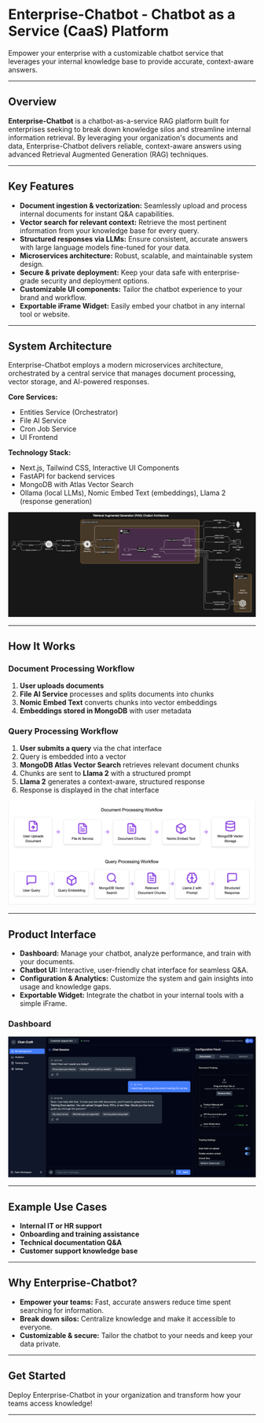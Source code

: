 # Enterprise-Chatbot - Chatbot as a Service (CaaS) Platform

Empower your enterprise with a customizable chatbot service that leverages your internal knowledge base to provide accurate, context-aware answers.

---

## Overview

**Enterprise-Chatbot** is a chatbot-as-a-service RAG platform built for enterprises seeking to break down knowledge silos and streamline internal information retrieval. By leveraging your organization's documents and data, Enterprise-Chatbot delivers reliable, context-aware answers using advanced Retrieval Augmented Generation (RAG) techniques.

---

## Key Features

- **Document ingestion & vectorization:** Seamlessly upload and process internal documents for instant Q&A capabilities.
- **Vector search for relevant context:** Retrieve the most pertinent information from your knowledge base for every query.
- **Structured responses via LLMs:** Ensure consistent, accurate answers with large language models fine-tuned for your data.
- **Microservices architecture:** Robust, scalable, and maintainable system design.
- **Secure & private deployment:** Keep your data safe with enterprise-grade security and deployment options.
- **Customizable UI components:** Tailor the chatbot experience to your brand and workflow.
- **Exportable iFrame Widget:** Easily embed your chatbot in any internal tool or website.

---

## System Architecture

Enterprise-Chatbot employs a modern microservices architecture, orchestrated by a central service that manages document processing, vector storage, and AI-powered responses.

**Core Services:**
- Entities Service (Orchestrator)
- File AI Service
- Cron Job Service
- UI Frontend

**Technology Stack:**
- Next.js, Tailwind CSS, Interactive UI Components
- FastAPI for backend services
- MongoDB with Atlas Vector Search
- Ollama (local LLMs), Nomic Embed Text (embeddings), Llama 2 (response generation)

![System Architecture](images/system-architecture-diagram.svg)

---

## How It Works

### Document Processing Workflow

1. **User uploads documents**
2. **File AI Service** processes and splits documents into chunks
3. **Nomic Embed Text** converts chunks into vector embeddings
4. **Embeddings stored in MongoDB** with user metadata

### Query Processing Workflow

1. **User submits a query** via the chat interface
2. Query is embedded into a vector
3. **MongoDB Atlas Vector Search** retrieves relevant document chunks
4. Chunks are sent to **Llama 2** with a structured prompt
5. **Llama 2** generates a context-aware, structured response
6. Response is displayed in the chat interface

![Workflow](images/workflow.png)

 ---


## Product Interface

- **Dashboard:** Manage your chatbot, analyze performance, and train with your documents.
- **Chatbot UI:** Interactive, user-friendly chat interface for seamless Q&A.
- **Configuration & Analytics:** Customize the system and gain insights into usage and knowledge gaps.
- **Exportable Widget:** Integrate the chatbot in your internal tools with a simple iFrame.


### Dashboard 
![Dashboard](images/file-upload-view-dashboard.png)

---

## Example Use Cases

- **Internal IT or HR support**
- **Onboarding and training assistance**
- **Technical documentation Q&A**
- **Customer support knowledge base**

---


## Why Enterprise-Chatbot?

- **Empower your teams:** Fast, accurate answers reduce time spent searching for information.
- **Break down silos:** Centralize knowledge and make it accessible to everyone.
- **Customizable & secure:** Tailor the chatbot to your needs and keep your data private.

---

## Get Started

Deploy Enterprise-Chatbot in your organization and transform how your teams access knowledge!

---
